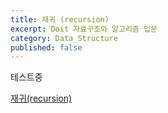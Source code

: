 ```yaml
---
title: 재귀 (recursion)
excerpt: Doit 자료구조와 알고리즘 입문
category: Data_Structure
published: false
---
```


테스트중

[재귀(recursion)]({recursion})
